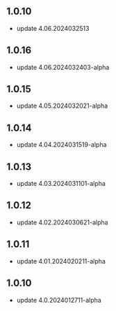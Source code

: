 ## 1.0.10
* update 4.06.2024032513

## 1.0.16
* update 4.06.2024032403-alpha

## 1.0.15
* update 4.05.2024032021-alpha

## 1.0.14
* update 4.04.2024031519-alpha

## 1.0.13
* update 4.03.2024031101-alpha

## 1.0.12
* update 4.02.2024030621-alpha

## 1.0.11
* update 4.01.2024020211-alpha

## 1.0.10
* update 4.0.2024012711-alpha
